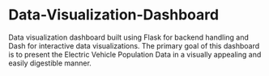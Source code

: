 # Data-Visualization-Dashboard
Data visualization dashboard built using Flask for backend handling and Dash for interactive data visualizations. The primary goal of this dashboard is to present the Electric Vehicle Population Data in a visually appealing and easily digestible manner.
